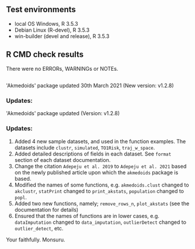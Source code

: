 
## Test environments
* local OS Windows, R 3.5.3
* Debian Linux (R-devel), R 3.5.3
* win-builder (devel and release), R 3.5.3 


## R CMD check results
There were no ERRORs, WARNINGs or NOTEs. 

##

'Akmedoids' package updated 30th March 2021 (New version: v1.2.8)

### Updates:

'Akmedoids' package updated (Version: v1.2.8)

### Updates:
1. Added 4 new sample datasets, and used in the function examples. The datasets include `clustr`, `simulated`, `TO1Risk`, `traj_w_space`.
2. Added detailed descriptions of fields in each dataset. See `format` section of each dataset documentation.
3. Change the citation `Adepeju et al. 2019` to `Adepeju et al. 2021` based on the newly published article upon which the `akmedoids` package is based.
4. Modified the names of some functions, e.g. `akmedoids.clust` changed to `akclustr`,  `statPrint` changed to `print_akstats`, `population` changed to `popl`.
5. Added two new functions, namely; `remove_rows_n`, `plot_akstats` (see the documentation for details)
6. Ensured that the names of functions are in lower cases, e.g. `dataImputation` changed to `data_imputation`, `outlierDetect` changed to `outlier_detect`, etc.


Your faithfully.
Monsuru.


